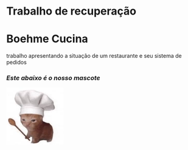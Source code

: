 # Trabalho de recuperação

<h1>Boehme Cucina</h1>

<p> trabalho apresentando a situação de um restaurante e seu sistema de pedidos </p>

### *Este abaixo é o nosso mascote*

<img src="./image/cat.jpg" style="width:150px;height:auto">